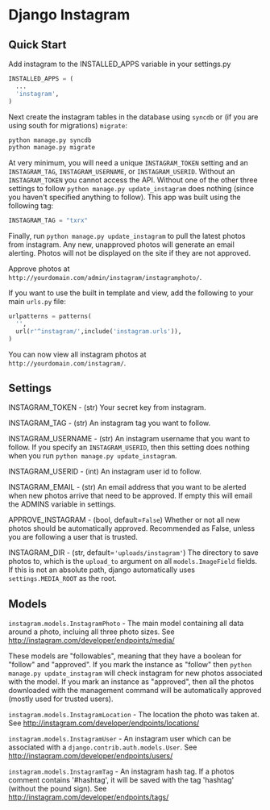 Django Instagram
========

Quick Start
--------

Add instagram to the INSTALLED_APPS variable in your settings.py

```python
INSTALLED_APPS = (
  ...
  'instagram',
)
```

Next create the instagram tables in the database using `syncdb` or (if you are using south for migrations) `migrate`:

```bash
python manage.py syncdb
python manage.py migrate
```

At very minimum, you will need a unique `INSTAGRAM_TOKEN` setting and an `INSTAGRAM_TAG`, `INSTAGRAM_USERNAME`, or `INSTAGRAM_USERID`. Without an `INSTAGRAM_TOKEN` you cannot access the API. Without one of the other three settings to follow `python manage.py update_instagram` does nothing (since you haven't specified anything to follow). This app was built using the following tag:

```python
INSTAGRAM_TAG = "txrx"
```

Finally, run `python manage.py update_instagram` to pull the latest photos from instagram. Any new, unapproved photos will generate an email alerting. Photos will not be displayed on the site if they are not approved.

Approve photos at `http://yourdomain.com/admin/instagram/instagramphoto/`.

If you want to use the built in template and view, add the following to your main `urls.py` file:

```python
urlpatterns = patterns(
  '',
  url(r'^instagram/',include('instagram.urls')),
)
```

You can now view all instagram photos at `http://yourdomain.com/instagram/`.


Settings
--------

INSTAGRAM_TOKEN - (str) Your secret key from instagram.

INSTAGRAM_TAG - (str) An instagram tag you want to follow. 

INSTAGRAM_USERNAME - (str) An instagram username that you want to follow. If you specify an `INSTAGRAM_USERID`, then this setting does nothing when you run `python manage.py update_instagram`.

INSTAGRAM_USERID - (int) An instagram user id to follow.

INSTAGRAM_EMAIL - (str) An email address that you want to be alerted when new photos arrive that need to be approved. If empty this will email the ADMINS variable in settings.

APPROVE_INSTAGRAM - (bool, default=`False`) Whether or not all new photos should be automatically approved. Recommended as False, unless you are following a user that is trusted.

INSTAGRAM_DIR - (str, default=`'uploads/instagram'`) The directory to save photos to, which is the `upload_to` argument on all `models.ImageField` fields. If this is not an absolute path, django automatically uses `settings.MEDIA_ROOT` as the root. 


Models
--------

`instagram.models.InstagramPhoto` - The main model containing all data around a photo, incluing all three photo sizes. See http://instagram.com/developer/endpoints/media/

These models are "followables", meaning that they have a boolean for "follow" and "approved". If you mark the instance as "follow" then `python manage.py update_instagram` will check instagram for new photos associated with the model. If you mark an instance as "approved", then all the photos downloaded with the management command will be automatically approved (mostly used for trusted users).

`instagram.models.InstagramLocation` - The location the photo was taken at. See http://instagram.com/developer/endpoints/locations/

`instagram.models.InstagramUser` - An instagram user which can be associated with a `django.contrib.auth.models.User`. See http://instagram.com/developer/endpoints/users/

`instagram.models.InstagramTag` - An instagram hash tag. If a photos comment contains '#hashtag', it will be saved with the tag 'hashtag' (without the pound sign). See http://instagram.com/developer/endpoints/tags/
